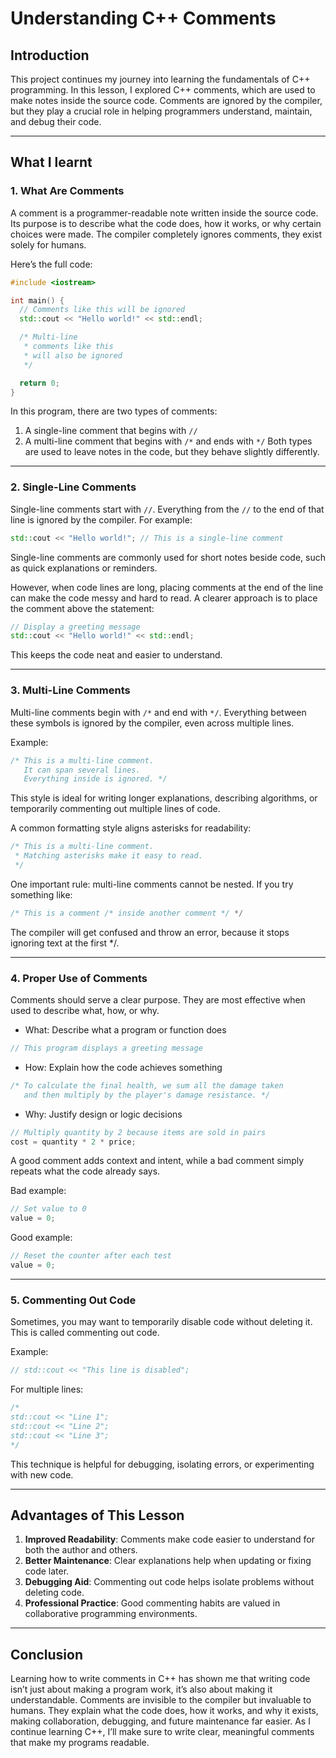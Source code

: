 # Understanding C++ Comments

## Introduction
This project continues my journey into learning the fundamentals of C++ programming.
In this lesson, I explored C++ comments, which are used to make notes inside the source code.
Comments are ignored by the compiler, but they play a crucial role in helping programmers understand, maintain, and debug their code.

---

## What I learnt

### 1. What Are Comments
A comment is a programmer-readable note written inside the source code.
Its purpose is to describe what the code does, how it works, or why certain choices were made.
The compiler completely ignores comments, they exist solely for humans.

Here’s the full code:
```cpp
#include <iostream>

int main() {
  // Comments like this will be ignored
  std::cout << "Hello world!" << std::endl;

  /* Multi-line
   * comments like this
   * will also be ignored 
   */

  return 0;
}
```
In this program, there are two types of comments:
1. A single-line comment that begins with `//`
2. A multi-line comment that begins with `/*` and ends with `*/`
Both types are used to leave notes in the code, but they behave slightly differently.

---

### 2. Single-Line Comments
Single-line comments start with `//`.
Everything from the `//` to the end of that line is ignored by the compiler.
For example:
```cpp
std::cout << "Hello world!"; // This is a single-line comment
```
Single-line comments are commonly used for short notes beside code, such as quick explanations or reminders.

However, when code lines are long, placing comments at the end of the line can make the code messy and hard to read.
A clearer approach is to place the comment above the statement:
```cpp
// Display a greeting message
std::cout << "Hello world!" << std::endl;
```
This keeps the code neat and easier to understand.

---

### 3. Multi-Line Comments
Multi-line comments begin with `/*` and end with `*/`.
Everything between these symbols is ignored by the compiler, even across multiple lines.

Example:
```cpp
/* This is a multi-line comment.
   It can span several lines.
   Everything inside is ignored. */
```
This style is ideal for writing longer explanations, describing algorithms, or temporarily commenting out multiple lines of code.

A common formatting style aligns asterisks for readability:
```cpp
/* This is a multi-line comment.
 * Matching asterisks make it easy to read.
 */
```
One important rule: multi-line comments cannot be nested.
If you try something like:
```cpp
/* This is a comment /* inside another comment */ */
```
The compiler will get confused and throw an error, because it stops ignoring text at the first */.

---

### 4. Proper Use of Comments
Comments should serve a clear purpose. They are most effective when used to describe what, how, or why.

- What: Describe what a program or function does
```cpp
// This program displays a greeting message
```

- How: Explain how the code achieves something
```cpp
/* To calculate the final health, we sum all the damage taken
   and then multiply by the player's damage resistance. */
```

- Why: Justify design or logic decisions
```cpp
// Multiply quantity by 2 because items are sold in pairs
cost = quantity * 2 * price;
```
A good comment adds context and intent, while a bad comment simply repeats what the code already says.

Bad example:
```cpp
// Set value to 0
value = 0;
```

Good example:
```cpp
// Reset the counter after each test
value = 0;
```

---

### 5. Commenting Out Code
Sometimes, you may want to temporarily disable code without deleting it.
This is called commenting out code.

Example:
```cpp
// std::cout << "This line is disabled";
```

For multiple lines:
```cpp
/*
std::cout << "Line 1";
std::cout << "Line 2";
std::cout << "Line 3";
*/
```
This technique is helpful for debugging, isolating errors, or experimenting with new code.

---

## Advantages of This Lesson
1. **Improved Readability**: Comments make code easier to understand for both the author and others.
2. **Better Maintenance**: Clear explanations help when updating or fixing code later.
3. **Debugging Aid**: Commenting out code helps isolate problems without deleting code.
4. **Professional Practice**: Good commenting habits are valued in collaborative programming environments.

---

## Conclusion
Learning how to write comments in C++ has shown me that writing code isn’t just about making a program work, it’s also about making it understandable.
Comments are invisible to the compiler but invaluable to humans.
They explain what the code does, how it works, and why it exists, making collaboration, debugging, and future maintenance far easier.
As I continue learning C++, I’ll make sure to write clear, meaningful comments that make my programs readable.